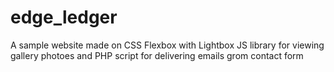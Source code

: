 # edge_ledger
A sample website made on CSS Flexbox with Lightbox JS library for viewing gallery photoes and PHP script for delivering emails grom contact form
